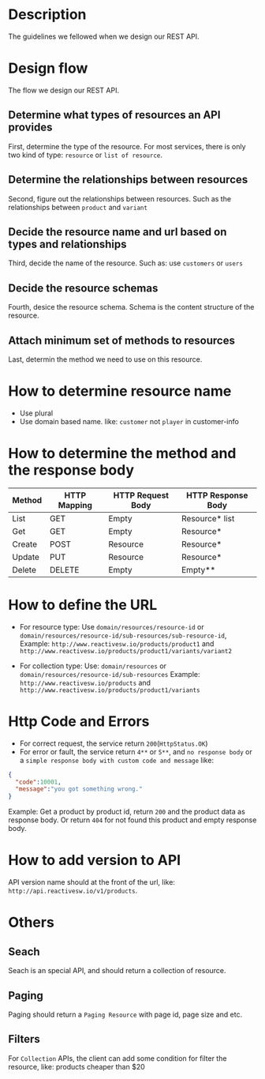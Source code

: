 # Description
The guidelines we fellowed when we design our REST API.

# Design flow
The flow we design our REST API.
## Determine what types of resources an API provides
First, determine the type of the resource. For most services, there is only two kind of type: `resource` or `list of resource`.
## Determine the relationships between resources
Second, figure out the relationships between resources. Such as the relationships between `product` and `variant`
## Decide the resource name and url based on types and relationships
Third, decide the name of the resource. Such as: use `customers` or `users`
## Decide the resource schemas
Fourth, desice the resource schema. Schema is the content structure of the resource.
## Attach minimum set of methods to resources
Last, determin the method we need to use on this resource.

# How to determine resource name
- Use plural
- Use domain based name. like: `customer` not `player` in customer-info

# How to determine the method and the response  body
Method	| HTTP Mapping            | HTTP Request Body       | 	HTTP Response Body
---|---|---|---
List    |	GET <collection URL>    | Empty	                  | Resource* list
Get     |	GET <resource URL>	    | Empty	                  | Resource*
Create	| POST <resource URL>	    | Resource                | Resource*
Update	| PUT <resource URL>	    | Resource	              | Resource*
Delete	| DELETE <resource URL>	  | Empty	                  | Empty**

# How to define the URL
- For resource type: 
Use `domain/resources/resource-id` or `domain/resources/resource-id/sub-resources/sub-resource-id`,
Example: `http://www.reactivesw.io/products/product1` and `http://www.reactivesw.io/products/product1/variants/variant2`

- For collection type: 
Use: `domain/resources` or `domain/resources/resource-id/sub-resources`
Example: `http://www.reactivesw.io/products` and `http://www.reactivesw.io/products/product1/variants`

# Http Code and Errors
- For correct request, the service return `200`(`HttpStatus.OK`)
- For error or fault, the service return `4**` or `5**`, and `no response body` or a `simple response body with custom code and message` like:
```json
{
  "code":10001,
  "message":"you got something wrong."
}
```
Example:
Get a product by product id, return `200` and the product data as response body. Or return `404` for not found this product and empty response body.

# How to add version to API
API version name should at the front of the url, like: `http://api.reactivesw.io/v1/products`.

# Others
## Seach
Seach is an special API, and should return a collection of resource.
## Paging
Paging should return a `Paging Resource` with page id, page size and etc.
## Filters
For `Collection` APIs, the client can add some condition for filter the resource, like: products cheaper than $20

